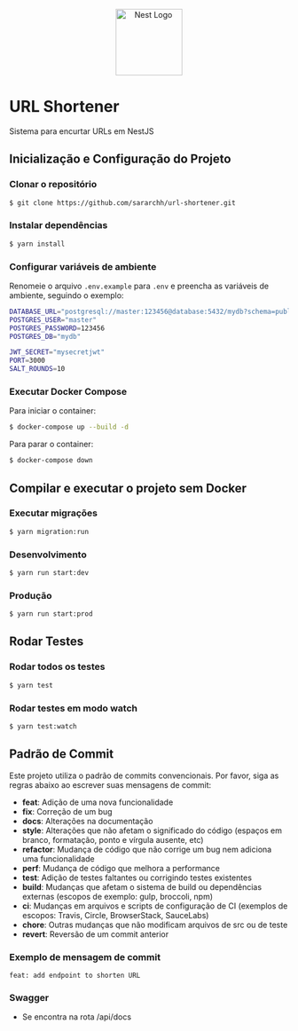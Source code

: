 <p align="center">
  <a href="http://nestjs.com/" target="blank"><img src="https://nestjs.com/img/logo-small.svg" width="120" alt="Nest Logo" /></a>
</p>

# URL Shortener

Sistema para encurtar URLs em NestJS

## Inicialização e Configuração do Projeto

### Clonar o repositório

```bash
$ git clone https://github.com/sararchh/url-shortener.git
```

### Instalar dependências

```bash
$ yarn install
```

### Configurar variáveis de ambiente

Renomeie o arquivo `.env.example` para `.env` e preencha as variáveis de ambiente, seguindo o exemplo:

```bash
DATABASE_URL="postgresql://master:123456@database:5432/mydb?schema=public"
POSTGRES_USER="master"
POSTGRES_PASSWORD=123456
POSTGRES_DB="mydb"

JWT_SECRET="mysecretjwt"
PORT=3000
SALT_ROUNDS=10
```

### Executar Docker Compose

Para iniciar o container:

```bash
$ docker-compose up --build -d
```

Para parar o container:

```bash
$ docker-compose down
```

## Compilar e executar o projeto sem Docker

### Executar migrações

```bash
$ yarn migration:run
```

### Desenvolvimento

```bash
$ yarn run start:dev
```

### Produção

```bash
$ yarn run start:prod
```

## Rodar Testes

### Rodar todos os testes

```bash
$ yarn test
```

### Rodar testes em modo watch

```bash
$ yarn test:watch
```

## Padrão de Commit

Este projeto utiliza o padrão de commits convencionais. Por favor, siga as regras abaixo ao escrever suas mensagens de commit:

- **feat**: Adição de uma nova funcionalidade
- **fix**: Correção de um bug
- **docs**: Alterações na documentação
- **style**: Alterações que não afetam o significado do código (espaços em branco, formatação, ponto e vírgula ausente, etc)
- **refactor**: Mudança de código que não corrige um bug nem adiciona uma funcionalidade
- **perf**: Mudança de código que melhora a performance
- **test**: Adição de testes faltantes ou corrigindo testes existentes
- **build**: Mudanças que afetam o sistema de build ou dependências externas (escopos de exemplo: gulp, broccoli, npm)
- **ci**: Mudanças em arquivos e scripts de configuração de CI (exemplos de escopos: Travis, Circle, BrowserStack, SauceLabs)
- **chore**: Outras mudanças que não modificam arquivos de src ou de teste
- **revert**: Reversão de um commit anterior

### Exemplo de mensagem de commit

```
feat: add endpoint to shorten URL
```

### Swagger
- Se encontra na rota /api/docs